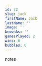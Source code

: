 ```yaml
---
id: 22
slug: jack
firstName: Jack
lastName: ''
image: ''
knownAs: ''
gamesPlayed: 2
wins: 0
bubbles: 0
---
```


notes
